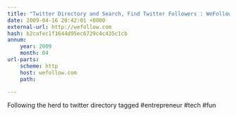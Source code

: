 ```yaml
---
title: "Twitter Directory and Search, Find Twitter Followers : WeFollow"
date: 2009-04-16 20:42:01 +0000
external-url: http://wefollow.com
hash: b2cafec1f1644d95ec6729c4c435c1cb
annum:
    year: 2009
    month: 04
url-parts:
    scheme: http
    host: wefollow.com
    path: 

---
```


Following the herd to  twitter directory tagged  #entrepreneur #tech #fun
